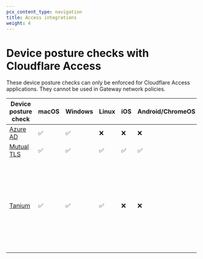 ```yaml
---
pcx_content_type: navigation
title: Access integrations
weight: 4
---
```


# Device posture checks with Cloudflare Access

These device posture checks can only be enforced for Cloudflare Access applications. They cannot be used in Gateway network policies.

| Device posture check | macOS | Windows | Linux | iOS | Android/ChromeOS | [WARP mode](/cloudflare-one/connections/connect-devices/warp/configure-warp/warp-modes/) |
| ---------------------| ----- | ------- | ----- | --- | ---------------- | --------- |
| [Azure AD](/cloudflare-one/identity/devices/access-integrations/azure-ad/) | ✅ | ✅ | ❌ | ❌ | ❌ | WARP not required |
| [Mutual TLS](/cloudflare-one/identity/devices/access-integrations/mutual-tls-authentication/)| ✅ | ✅ |  ✅ |  ✅ |  ✅ | WARP not required |
| [Tanium](/cloudflare-one/identity/devices/access-integrations/tanium/) | ✅ | ✅ | ✅  | ❌ | ❌ | Gateway with WARP, Secure Web Gateway without DNS filtering, or Device Information Only |
